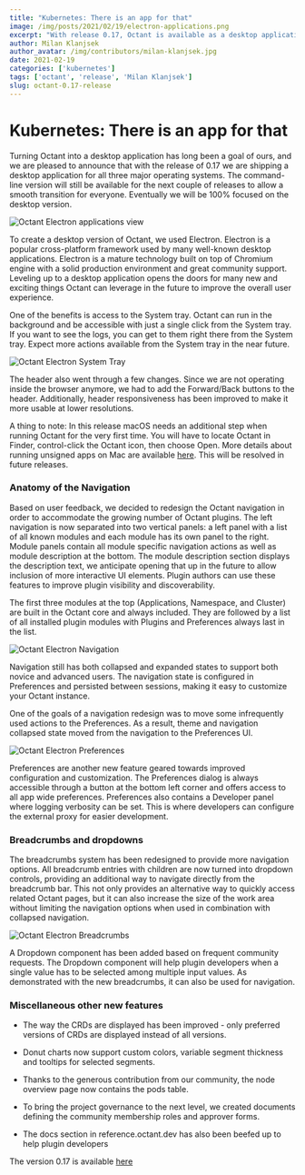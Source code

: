 ```yaml
---
title: "Kubernetes: There is an app for that"
image: /img/posts/2021/02/19/electron-applications.png
excerpt: "With release 0.17, Octant is available as a desktop application fully packed with new features: improved Navigation, Breadcrumbs, Preferences and much more."
author: Milan Klanjsek
author_avatar: /img/contributors/milan-klanjsek.jpg
date: 2021-02-19
categories: ['kubernetes']
tags: ['octant', 'release', 'Milan Klanjsek']
slug: octant-0.17-release
---
```


<h1>Kubernetes: There is an app for that</h1>

Turning Octant into a desktop application has long been a goal of ours, and we are pleased to announce that with the release of 0.17 we are shipping a desktop application for all three major operating systems. The command-line version will still be available for the next couple of releases to allow a smooth transition for everyone. Eventually we will be 100% focused on the desktop version.

![Octant Electron applications view](/img/posts/2021/02/19/electron-applications.png)


To create a desktop version of Octant, we used Electron. Electron is a popular cross-platform framework used by many well-known desktop applications. Electron is a mature technology built on top of Chromium engine with a solid production environment and great community support. Leveling up to a desktop application opens the doors for many new and exciting things Octant can leverage in the future to improve the overall user experience.

One of the benefits is access to the System tray. Octant can run in the background and be accessible with just a single click from the System tray. If you want to see the logs, you can get to them right there from the System tray. Expect more actions available from the System tray in the near future.

![Octant Electron System Tray](/img/posts/2021/02/19/electron-system-tray.png)

The header also went through a few changes. Since we are not operating inside the browser anymore, we had to add the Forward/Back buttons to the header. Additionally, header responsiveness has been improved to make it more usable at lower resolutions.

A thing to note: In this release macOS needs an additional step when running Octant for the very first time. You will have to locate Octant in Finder, control-click the Octant icon, then choose Open. More details about running unsigned apps on Mac are available [here](https://support.apple.com/guide/mac-help/open-a-mac-app-from-an-unidentified-developer-mh40616/mac). This will be resolved in future releases.

<h3>Anatomy of the Navigation</h3>


Based on user feedback, we decided to redesign the Octant navigation in order to accommodate the growing number of Octant plugins. The left navigation is now separated into two vertical panels: a left panel with a list of all known modules and each module has its own panel to the right. Module panels contain all module specific navigation actions as well as module description at the bottom. The module description section displays the description text, we anticipate opening that up in the future to allow inclusion of more interactive UI elements. Plugin authors can use these features to improve plugin visibility and discoverability.

The first three modules at the top (Applications, Namespace, and Cluster) are built in the Octant core and always included. They are followed by a list of all installed plugin modules with Plugins and Preferences always last in the list.

![Octant Electron Navigation](/img/posts/2021/02/19/electron-navigation.png)


Navigation still has both collapsed and expanded states to support both novice and advanced users. The navigation state is configured in Preferences and persisted between sessions, making it easy to customize your Octant instance.

One of the goals of a navigation redesign was to move some infrequently used actions to the Preferences. As a result, theme and navigation collapsed state moved from the navigation to the Preferences UI.


![Octant Electron Preferences](/img/posts/2021/02/19/electron-preferences.png)


Preferences are another new feature geared towards improved configuration and customization. The Preferences dialog is always accessible through a button at the bottom left corner and offers access to all app wide preferences. Preferences also contains a Developer panel where logging verbosity can be set. This is where developers can configure the external proxy for easier development.

<h3>Breadcrumbs and dropdowns</h3>


The breadcrumbs system has been redesigned to provide more navigation options. All breadcrumb entries with children are now turned into dropdown controls, providing an additional way to navigate directly from the breadcrumb bar. This not only provides an alternative way to quickly access related Octant pages, but it can also increase the size of the work area without limiting the navigation options when used in combination with collapsed navigation.


![Octant Electron Breadcrumbs](/img/posts/2021/02/19/electron-breadcrumbs.png)


A Dropdown component has been added based on frequent community requests. The Dropdown component will help plugin developers when a single value has to be selected among multiple input values. As demonstrated with the new breadcrumbs, it can also be used for navigation.

<h3>Miscellaneous other new features</h3>


- The way the CRDs are displayed has been improved - only preferred versions of CRDs are displayed instead of all versions.

- Donut charts now support custom colors, variable segment thickness and tooltips for selected segments.

- Thanks to the generous contribution from our community, the node overview page now contains the pods table.

- To bring the project governance to the next level, we created documents defining the community membership roles and approver forms.

- The docs section in reference.octant.dev has also been beefed up to help plugin developers

The version 0.17 is available [here](https://github.com/vmware-tanzu/octant/releases/tag/v0.17.0)
